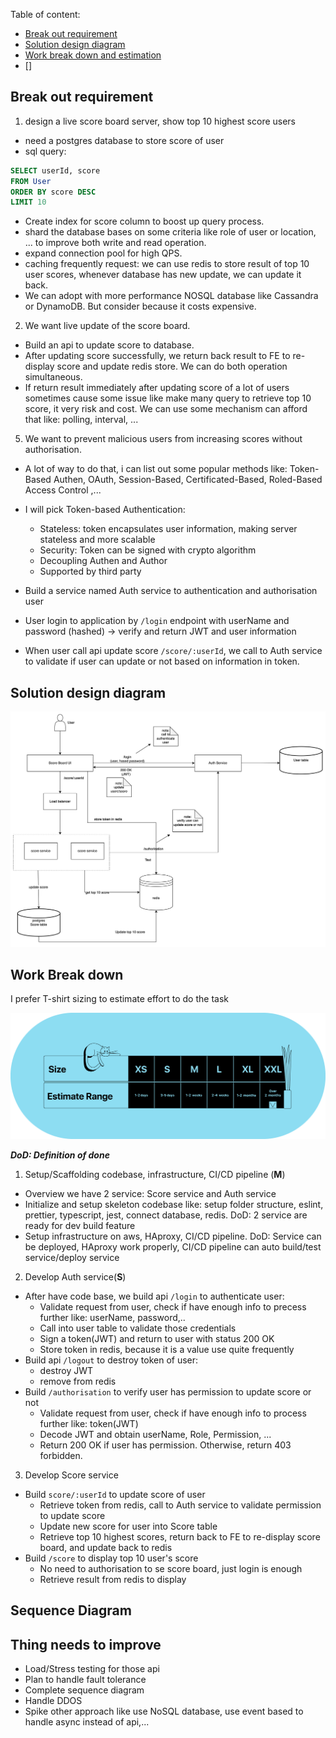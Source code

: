 Table of content:

- [Break out requirement](#break-out-requirement)
- [Solution design diagram](#solution-design-diagram)
- [Work break down and estimation](#work-break-down)
- []

## Break out requirement

1. design a live score board server, show top 10 highest score users

- need a postgres database to store score of user
- sql query:

```sql
SELECT userId, score
FROM User
ORDER BY score DESC
LIMIT 10
```

- Create index for score column to boost up query process.
- shard the database bases on some criteria like role of user or location, ... to improve both write and read operation.
- expand connection pool for high QPS.
- caching frequently request: we can use redis to store result of top 10 user scores, whenever database has new update, we can update it back.
- We can adopt with more performance NOSQL database like Cassandra or DynamoDB. But consider because it costs expensive.

2. We want live update of the score board.

- Build an api to update score to database.
- After updating score successfully, we return back result to FE to re-display score and update redis store. We can do both operation simultaneous.
- If return result immediately after updating score of a lot of users sometimes cause some issue like make many query to retrieve top 10 score, it very risk and cost. We can use some mechanism can afford that like: polling, interval, ...

5. We want to prevent malicious users from increasing scores without authorisation.

- A lot of way to do that, i can list out some popular methods like: Token-Based Authen, OAuth,
  Session-Based,
  Certificated-Based,
  Roled-Based
  Access Control
  ,...
- I will pick Token-based Authentication:

  - Stateless: token encapsulates user information, making server stateless and more scalable
  - Security: Token can be signed with crypto algorithm
  - Decoupling Authen and Author
  - Supported by third party

- Build a service named Auth service to authentication and authorisation user
- User login to application by `/login` endpoint with userName and password (hashed) -> verify and return JWT and user information
- When user call api update score `/score/:userId`, we call to Auth service to validate if user can update or not based on information in token.

## Solution design diagram

![alt text](assets/image.png)

## Work Break down

I prefer T-shirt sizing to estimate effort to do the task

![alt text](assets/tShirtSizingEstimate.png)

**_DoD: Definition of done_**

1. Setup/Scaffolding codebase, infrastructure, CI/CD pipeline (**M**)

- Overview we have 2 service: Score service and Auth service
- Initialize and setup skeleton codebase like: setup folder structure, eslint, prettier, typescript, jest, connect database, redis. DoD: 2 service are ready for dev build feature
- Setup infrastructure on aws, HAproxy, CI/CD pipeline. DoD: Service can be deployed, HAproxy work properly, CI/CD pipeline can auto build/test service/deploy service

2. Develop Auth service(**S**)

- After have code base, we build api `/login` to authenticate user:
  - Validate request from user, check if have enough info to precess further like: userName, password,..
  - Call into user table to validate those credentials
  - Sign a token(JWT) and return to user with status 200 OK
  - Store token in redis, because it is a value use quite frequently
- Build api `/logout` to destroy token of user:
  - destroy JWT
  - remove from redis
- Build `/authorisation` to verify user has permission to update score or not
  - Validate request from user, check if have enough info to process further like: token(JWT)
  - Decode JWT and obtain userName, Role, Permission, ...
  - Return 200 OK if user has permission. Otherwise, return 403 forbidden.

3. Develop Score service

- Build `score/:userId` to update score of user
  - Retrieve token from redis, call to Auth service to validate permission to update score
  - Update new score for user into Score table
  - Retrieve top 10 highest scores, return back to FE to re-display score board, and update back to redis
- Build `/score` to display top 10 user's score
  - No need to authorisation to se score board, just login is enough
  - Retrieve result from redis to display

## Sequence Diagram

## Thing needs to improve

- Load/Stress testing for those api
- Plan to handle fault tolerance
- Complete sequence diagram
- Handle DDOS
- Spike other approach like use NoSQL database, use event based to handle async instead of api,...

